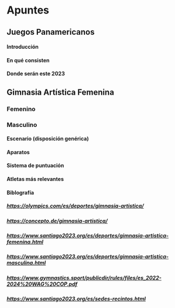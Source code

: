 # Apuntes
## Juegos Panamericanos
#### Introducción
#### En qué consisten
#### Donde serán este 2023
## Gimnasia Artística Femenina
### Femenino
### Masculino
#### Escenario (disposición genérica)
#### Aparatos
#### Sistema de puntuación
#### Atletas más relevantes
#### Biblografía
##### https://olympics.com/es/deportes/gimnasia-artistica/ 
##### https://concepto.de/gimnasia-artistica/
##### https://www.santiago2023.org/es/deportes/gimnasia-artistica-femenina.html
##### https://www.santiago2023.org/es/deportes/gimnasia-artistica-masculina.html
##### https://www.gymnastics.sport/publicdir/rules/files/es_2022-2024%20WAG%20COP.pdf 
##### https://www.santiago2023.org/es/sedes-recintos.html
